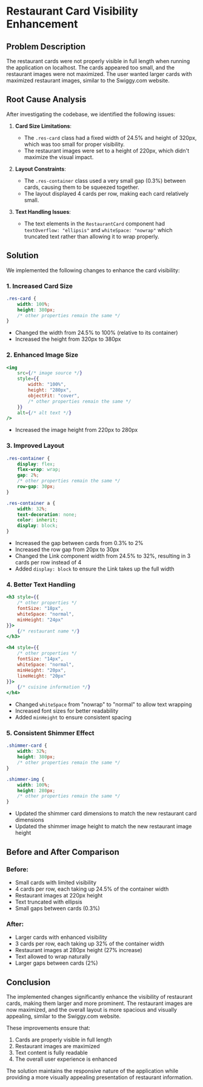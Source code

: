 # Restaurant Card Visibility Enhancement

## Problem Description

The restaurant cards were not properly visible in full length when running the application on localhost. The cards appeared too small, and the restaurant images were not maximized. The user wanted larger cards with maximized restaurant images, similar to the Swiggy.com website.

## Root Cause Analysis

After investigating the codebase, we identified the following issues:

1. **Card Size Limitations**: 
   - The `.res-card` class had a fixed width of 24.5% and height of 320px, which was too small for proper visibility.
   - The restaurant images were set to a height of 220px, which didn't maximize the visual impact.

2. **Layout Constraints**:
   - The `.res-container` class used a very small gap (0.3%) between cards, causing them to be squeezed together.
   - The layout displayed 4 cards per row, making each card relatively small.

3. **Text Handling Issues**:
   - The text elements in the `RestaurantCard` component had `textOverflow: "ellipsis"` and `whiteSpace: "nowrap"` which truncated text rather than allowing it to wrap properly.

## Solution

We implemented the following changes to enhance the card visibility:

### 1. Increased Card Size

```css
.res-card {
    width: 100%;
    height: 380px;
    /* other properties remain the same */
}
```

- Changed the width from 24.5% to 100% (relative to its container)
- Increased the height from 320px to 380px

### 2. Enhanced Image Size

```jsx
<img
    src={/* image source */}
    style={{
        width: "100%",
        height: "280px",
        objectFit: "cover",
        /* other properties remain the same */
    }}
    alt={/* alt text */}
/>
```

- Increased the image height from 220px to 280px

### 3. Improved Layout

```css
.res-container {
    display: flex;
    flex-wrap: wrap;
    gap: 2%;
    /* other properties remain the same */
    row-gap: 30px;
}

.res-container a {
    width: 32%;
    text-decoration: none;
    color: inherit;
    display: block;
}
```

- Increased the gap between cards from 0.3% to 2%
- Increased the row gap from 20px to 30px
- Changed the Link component width from 24.5% to 32%, resulting in 3 cards per row instead of 4
- Added `display: block` to ensure the Link takes up the full width

### 4. Better Text Handling

```jsx
<h3 style={{
    /* other properties */
    fontSize: "18px",
    whiteSpace: "normal",
    minHeight: "24px"
}}>
    {/* restaurant name */}
</h3>

<h4 style={{
    /* other properties */
    fontSize: "14px",
    whiteSpace: "normal",
    minHeight: "20px",
    lineHeight: "20px"
}}>
    {/* cuisine information */}
</h4>
```

- Changed `whiteSpace` from "nowrap" to "normal" to allow text wrapping
- Increased font sizes for better readability
- Added `minHeight` to ensure consistent spacing

### 5. Consistent Shimmer Effect

```css
.shimmer-card {
    width: 32%;
    height: 380px;
    /* other properties remain the same */
}

.shimmer-img {
    width: 100%;
    height: 280px;
    /* other properties remain the same */
}
```

- Updated the shimmer card dimensions to match the new restaurant card dimensions
- Updated the shimmer image height to match the new restaurant image height

## Before and After Comparison

### Before:
- Small cards with limited visibility
- 4 cards per row, each taking up 24.5% of the container width
- Restaurant images at 220px height
- Text truncated with ellipsis
- Small gaps between cards (0.3%)

### After:
- Larger cards with enhanced visibility
- 3 cards per row, each taking up 32% of the container width
- Restaurant images at 280px height (27% increase)
- Text allowed to wrap naturally
- Larger gaps between cards (2%)

## Conclusion

The implemented changes significantly enhance the visibility of restaurant cards, making them larger and more prominent. The restaurant images are now maximized, and the overall layout is more spacious and visually appealing, similar to the Swiggy.com website.

These improvements ensure that:
1. Cards are properly visible in full length
2. Restaurant images are maximized
3. Text content is fully readable
4. The overall user experience is enhanced

The solution maintains the responsive nature of the application while providing a more visually appealing presentation of restaurant information.